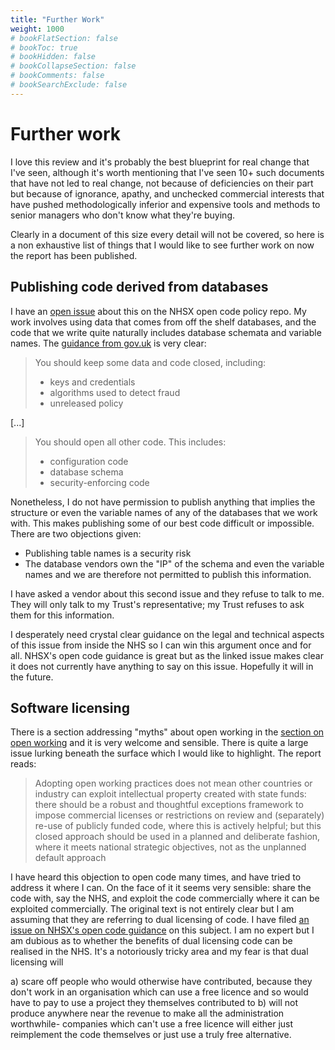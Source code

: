 ```yaml
---
title: "Further Work"
weight: 1000
# bookFlatSection: false
# bookToc: true
# bookHidden: false
# bookCollapseSection: false
# bookComments: false
# bookSearchExclude: false
---
```


# Further work

I love this review and it's probably the best blueprint for real change that I've seen, although it's worth mentioning that I've seen 10+ such documents that have not led to real change, not because of deficiencies on their part but because of ignorance, apathy, and unchecked commercial interests that have pushed methodologically inferior and expensive tools and methods to senior managers who don't know what they're buying.

Clearly in a document of this size every detail will not be covered, so here is a non exhaustive list of things that I would like to see further work on now the report has been published.

## Publishing code derived from databases

I have an [open issue](https://github.com/nhsx/open-source-policy/issues/6) about this on the NHSX open code policy repo. My work involves using data that comes from off the shelf databases, and the code that we write quite naturally includes database schemata and variable names. The [guidance from gov.uk](https://www.gov.uk/government/publications/open-source-guidance/when-code-should-be-open-or-closed) is very clear:

> You should keep some data and code closed, including:
>    * keys and credentials
>    * algorithms used to detect fraud
>    * unreleased policy

[...]

> You should open all other code. This includes:
>    * configuration code
>    * database schema
>    * security-enforcing code

Nonetheless, I do not have permission to publish anything that implies the structure or even the variable names of any of the databases that we work with. This makes publishing some of our best code difficult or impossible. There are two objections given:

* Publishing table names is a security risk
* The database vendors own the "IP" of the schema and even the variable names and we are therefore not permitted to publish this information.

I have asked a vendor about this second issue and they refuse to talk to me. They will only talk to my Trust's representative; my Trust refuses to ask them for this information.

I desperately need crystal clear guidance on the legal and technical aspects of this issue from inside the NHS so I can win this argument once and for all. NHSX's open code guidance is great but as the linked issue makes clear it does not currently have anything to say on this issue. Hopefully it will in the future. 

## Software licensing

There is a section addressing "myths" about open working in the [section on open working](https://www.gov.uk/government/publications/better-broader-safer-using-health-data-for-research-and-analysis/better-broader-safer-using-health-data-for-research-and-analysis#modern-open-working-methods-for-nhs-data-analysis) and it is very welcome and sensible. There is quite a large issue lurking beneath the surface which I would like to highlight. The report reads:

> Adopting open working practices does not mean other countries or industry can exploit intellectual property created with state funds: there should be a robust and thoughtful exceptions framework to impose commercial licenses or restrictions on review and (separately) re-use of publicly funded code, where this is actively helpful; but this closed approach should be used in a planned and deliberate fashion, where it meets national strategic objectives, not as the unplanned default approach

I have heard this objection to open code many times, and have tried to address it where I can. On the face of it it seems very sensible: share the code with, say the NHS, and exploit the code commercially where it can be exploited commercially. The original text is not entirely clear but I am assuming that they are referring to dual licensing of code. I have filed [an issue on NHSX's open code guidance](https://github.com/nhsx/open-source-policy/issues/18) on this subject. I am no expert but I am dubious as to whether the benefits of dual licensing code can be realised in the NHS. It's a notoriously tricky area and my fear is that dual licensing will

a) scare off people who would otherwise have contributed, because they don't work in an organisation which can use a free licence and so would have to pay to use a project they themselves contributed to
b) will not produce anywhere near the revenue to make all the administration worthwhile- companies which can't use a free licence will either just reimplement the code themselves or just use a truly free alternative.